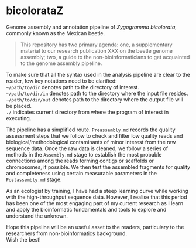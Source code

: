 # bicolorataZ
Genome assembly and annotation pipeline of *Zygogramma bicolorata*, commonly known as the Mexican beetle.

> This repository has two primary agenda: one, a supplementary material to our research publication XXX on the beetle genome assembly; two, a guide to the non-bioinformaticians to get acquainted to the genome assembly pipeline.

To make sure that all the syntax used in the analysis pipeline are clear to the reader, few key notations need to be clarified:  
```~/path/to/dir``` denotes path to the directory of interest.  
```~/path/to/dir/in``` denotes path to the directory where the input file resides.  
```~/path/to/dir/out``` denotes path to the directory where the output file will be placed.  
```./``` indicates current directory from where the program of interest in executing.  

The pipeline has a simplified route. ```Preassembly.md``` records the quality assessment steps that we follow to check and filter low quality reads and biological/methodological contaminants of minor interest from the raw sequence data. Once the raw data is cleaned, we follow a series of methods in the ```Assembly.md``` stage to establish the most probable connections among the reads forming contigs or scaffolds or chromosomes, if possible. We then test the assembled fragments for quality and completeness using certain measurable parameters in the ```Postassembly.md``` stage.

As an ecologist by training, I have had a steep learning curve while working with the high-throughput sequence data. However, I realise that this period has been one of the most engaging part of my current research as I learn and apply the bioinformatic fundamentals and tools to explore and understand the unknown.

Hope this pipeline will be an useful asset to the readers, particulary to the researchers from non-bioinformatics background.  
Wish the best!


